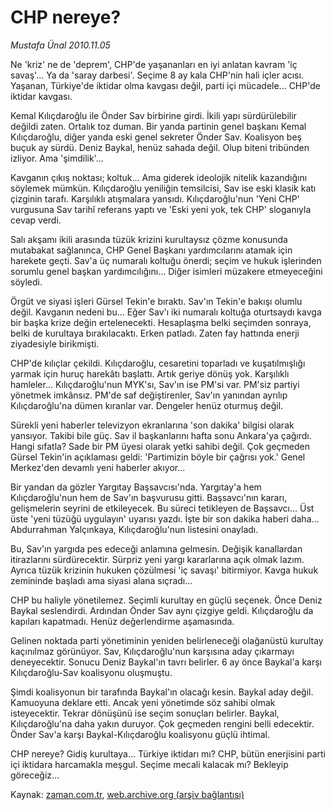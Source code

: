 # CHP nereye?

*Mustafa Ünal 2010.11.05*

<td class="columnist-detail">
<p>Ne 'kriz' ne de 'deprem', CHP'de yaşananları en iyi anlatan kavram 'iç savaş'... Ya da 'saray darbesi'. Seçime 8 ay kala CHP'nin hali içler acısı. Yaşanan, Türkiye'de iktidar olma kavgası değil, parti içi mücadele... CHP'de iktidar kavgası.</p>
<p><p>Kemal Kılıçdaroğlu ile Önder Sav birbirine girdi. İkili yapı sürdürülebilir değildi zaten. Ortalık toz duman. Bir yanda partinin genel başkanı Kemal Kılıçdaroğlu, diğer yanda eski genel sekreter Önder Sav. Koalisyon beş buçuk ay sürdü. Deniz Baykal, henüz sahada değil. Olup biteni tribünden izliyor. Ama 'şimdilik'...
<p>Kavganın çıkış noktası; koltuk... Ama giderek ideolojik nitelik kazandığını söylemek mümkün. Kılıçdaroğlu yeniliğin temsilcisi, Sav ise eski klasik katı çizginin tarafı. Karşılıklı atışmalara yansıdı. Kılıçdaroğlu'nun 'Yeni CHP' vurgusuna Sav tarihî referans yaptı ve 'Eski yeni yok, tek CHP' sloganıyla cevap verdi.
<p>Salı akşamı ikili arasında tüzük krizini kurultaysız çözme konusunda mutabakat sağlanınca, CHP Genel Başkanı yardımcılarını atamak için harekete geçti. Sav'a üç numaralı koltuğu önerdi; seçim ve hukuk işlerinden sorumlu genel başkan yardımcılığını... Diğer isimleri müzakere etmeyeceğini söyledi.
<p>Örgüt ve siyasi işleri Gürsel Tekin'e bıraktı. Sav'ın Tekin'e bakışı olumlu değil. Kavganın nedeni bu... Eğer Sav'ı iki numaralı koltuğa oturtsaydı kavga bir başka krize değin ertelenecekti. Hesaplaşma belki seçimden sonraya, belki de kurultaya bırakılacaktı. Erken patladı. Zaten fay hattında enerji ziyadesiyle birikmişti.
<p>CHP'de kılıçlar çekildi. Kılıçdaroğlu, cesaretini toparladı ve kuşatılmışlığı yarmak için huruç harekâtı başlattı. Artık geriye dönüş yok. Karşılıklı hamleler... Kılıçdaroğlu'nun MYK'sı, Sav'ın ise PM'si var. PM'siz partiyi yönetmek imkânsız. PM'de saf değiştirenler, Sav'ın yanından ayrılıp Kılıçdaroğlu'na dümen kıranlar var. Dengeler henüz oturmuş değil.
<p>Sürekli yeni haberler televizyon ekranlarına 'son dakika' bilgisi olarak yansıyor. Takibi bile güç. Sav il başkanlarını hafta sonu Ankara'ya çağırdı. Hangi sıfatla? Sade bir PM üyesi olarak yetki sahibi değil. Çok geçmeden Gürsel Tekin'in açıklaması geldi: 'Partimizin böyle bir çağrısı yok.' Genel Merkez'den devamlı yeni haberler akıyor...
<p>Bir yandan da gözler Yargıtay Başsavcısı'nda. Yargıtay'a hem Kılıçdaroğlu'nun hem de Sav'ın başvurusu gitti. Başsavcı'nın kararı, gelişmelerin seyrini de etkileyecek. Bu süreci tetikleyen de Başsavcı... Üst üste 'yeni tüzüğü uygulayın' uyarısı yazdı. İşte bir son dakika haberi daha... Abdurrahman Yalçınkaya, Kılıçdaroğlu'nun listesini onayladı.
<p>Bu, Sav'ın yargıda pes edeceği anlamına gelmesin. Değişik kanallardan itirazlarını sürdürecektir. Sürpriz yeni yargı kararlarına açık olmak lazım. Ayrıca tüzük krizinin hukuken çözülmesi 'iç savaşı' bitirmiyor. Kavga hukuk zemininde başladı ama siyasi alana sıçradı...
<p>CHP bu haliyle yönetilemez. Seçimli kurultay en güçlü seçenek. Önce Deniz Baykal seslendirdi. Ardından Önder Sav aynı çizgiye geldi. Kılıçdaroğlu da kapıları kapatmadı. Henüz değerlendirme aşamasında.
<p>Gelinen noktada parti yönetiminin yeniden belirleneceği olağanüstü kurultay kaçınılmaz görünüyor. Sav, Kılıçdaroğlu'nun karşısına aday çıkarmayı deneyecektir. Sonucu Deniz Baykal'ın tavrı belirler. 6 ay önce Baykal'a karşı Kılıçdaroğlu-Sav koalisyonu oluşmuştu.
<p>Şimdi koalisyonun bir tarafında Baykal'ın olacağı kesin. Baykal aday değil. Kamuoyuna deklare etti. Ancak yeni yönetimde söz sahibi olmak isteyecektir. Tekrar dönüşünü ise seçim sonuçları belirler. Baykal, Kılıçdaroğlu'na daha yakın duruyor. Çok geçmeden rengini belli edecektir. Önder Sav'a karşı Baykal-Kılıçdaroğlu koalisyonu güçlü ihtimal.
<p>CHP nereye? Gidiş kurultaya... Türkiye iktidarı mı? CHP, bütün enerjisini parti içi iktidara harcamakla meşgul. Seçime mecali kalacak mı? Bekleyip göreceğiz... </p>
<a href="http://web.archive.org/web/20101202111253/mailto:m.unal@zaman.com.tr">
</a></p></p></p></p></p></p></p></p></p></p></p></p></td>

Kaynak: [zaman.com.tr](http://zaman.com.tr/yazar.do?yazino=1048999), [web.archive.org (arşiv bağlantısı)](http://web.archive.org/web/20101202111253/http://www.zaman.com.tr:80/yazar.do?yazino=1048999)

